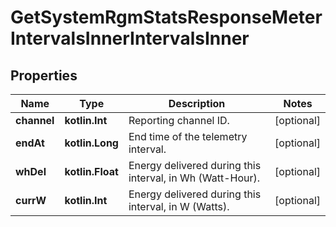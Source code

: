 
# GetSystemRgmStatsResponseMeterIntervalsInnerIntervalsInner

## Properties
Name | Type | Description | Notes
------------ | ------------- | ------------- | -------------
**channel** | **kotlin.Int** | Reporting channel ID. |  [optional]
**endAt** | **kotlin.Long** | End time of the telemetry interval. |  [optional]
**whDel** | **kotlin.Float** | Energy delivered during this interval, in Wh (Watt-Hour). |  [optional]
**currW** | **kotlin.Int** | Energy delivered during this interval, in W (Watts). |  [optional]



